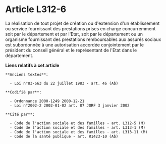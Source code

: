 # Article L312-6

La réalisation de tout projet de création ou d'extension d'un établissement ou service fournissant des prestations prises en
charge concurremment soit par le département et par l'Etat, soit par le département ou un organisme fournissant des
prestations remboursables aux assurés sociaux est subordonnée à une autorisation accordée conjointement par le président du
conseil général et le représentant de l'Etat dans le département.

**Liens relatifs à cet article**

	**Anciens textes**:

	  - Loi n°83-663 du 22 juillet 1983 - art. 46 (Ab)

	**Codifié par**:

	  - Ordonnance 2000-1249 2000-12-21
	  - Loi n°2002-2 2002-01-02 art. 87 JORF 3 janvier 2002

	**Cité par**:

	  - Code de l'action sociale et des familles - art. L312-5 (M)
	  - Code de l'action sociale et des familles - art. L313-1 (M)
	  - Code de l'action sociale et des familles - art. L313-11 (M)
	  - Code de la santé publique - art. R1423-10 (Ab)
